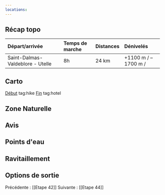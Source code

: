 ```yaml
---
locations: 
---
```

## Récap topo

| Départ/arrivée                   | Temps de marche | Distances | Dénivelés           |
| :------------------------------- | :-------------- | :-------- | :------------------ |
| Saint-Dalmas-Valdeblore - Utelle | 8h              | 24 km     | +1100 m / –1700 m / |
## Carto  
[Début](geo:44.066388,7.20134) tag:hike
[Fin](geo:43.916742,7.247617) tag:hotel
## Zone Naturelle
## Avis

## Points d'eau

## Ravitaillement

## Options de sortie

Précédente : [[Etape 42]]
Suivante : [[Etape 44]]